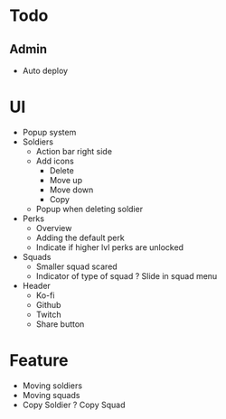 # Todo
## Admin
- Auto deploy

# UI
- Popup system
- Soldiers
	- Action bar right side
    - Add icons
      - Delete
      - Move up
      - Move down
      - Copy
    - Popup when deleting soldier
- Perks
	- Overview
    - Adding the default perk
    - Indicate if higher lvl perks are unlocked
- Squads
	- Smaller squad scared
	- Indicator of type of squad
	? Slide in squad menu
- Header
	- Ko-fi
	- Github
	- Twitch
  - Share button
# Feature
- Moving soldiers
- Moving squads
- Copy Soldier
? Copy Squad
